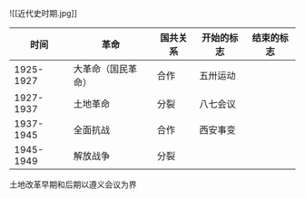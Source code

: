 ![[近代史时期.jpg]]

| 时间        | 革命        | 国共关系 | 开始的标志 | 结束的标志 |
| --------- | --------- | ---- | ----- | ----- |
| 1925-1927 | 大革命（国民革命） | 合作   | 五卅运动  |       |
| 1927-1937 | 土地革命      | 分裂   | 八七会议  |       |
| 1937-1945 | 全面抗战      | 合作   | 西安事变  |       |
| 1945-1949 | 解放战争      | 分裂   |       |       |
土地改革早期和后期以遵义会议为界